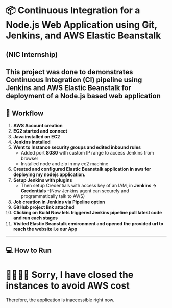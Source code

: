 # 📦 Continuous Integration for a Node.js Web Application using Git, Jenkins, and AWS Elastic Beanstalk
   ## (NIC Internship)

This project was done to demonstrates Continuous Integration (CI) pipeline using Jenkins and AWS Elastic Beanstalk for deployment of a Node.js based web application
---

## 🏢 Workflow

1. **AWS Account creation**  
2. **EC2 started and connect**  
3. **Java installed on EC2**  
4. **Jenkins installed**  
5. **Went to Instance security groups and edited inbound rules**  
   - Added port **8080** with custom IP range to access Jenkins from browser
   - Installed node and zip in my ec2 machine
6. **Created and configured Elastic Beanstalk application in aws for deploying my nodejs application.**
7. **Setup Jenkins with plugins**  
   - Then setup Credentials with access key of an IAM, in **Jenkins → Credentials** 
   -(Now Jenkins agent can securely and programmatically talk to AWS) 
8. **Job creation in Jenkins via Pipeline option**  
9. **GitHub project link attached**  
10. **Clicking on Build Now lets triggered Jenkins pipeline pull latest code and run each stages**  
11. **Visited Elastic Beanstalk environment and opened the provided url to reach the website i.e our App**

---

## 💻 How to Run

# 🙇‍♂️🙇‍♂️ Sorry, I have closed the instances to avoid AWS cost  
Therefore, the application is inaccessible right now.
